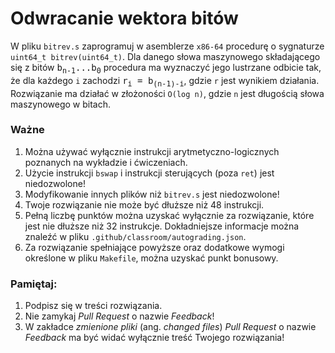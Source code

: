 Odwracanie wektora bitów
===

W pliku `bitrev.s` zaprogramuj w asemblerze `x86-64` procedurę o sygnaturze
`uint64_t bitrev(uint64_t)`. Dla danego słowa maszynowego składającego się z
bitów <tt>b<sub>n-1</sub>...b<sub>0</sub></tt> procedura ma wyznaczyć jego
lustrzane odbicie tak, że dla każdego `i` zachodzi <tt>r<sub>i</sub> =
b<sub>(n-1)-i</sub></tt>, gdzie `r` jest wynikiem działania. Rozwiązanie ma
działać w złożoności `O(log n)`, gdzie `n` jest długością słowa maszynowego
w bitach.


### Ważne

1. Można używać wyłącznie instrukcji arytmetyczno-logicznych poznanych na
   wykładzie i ćwiczeniach.
2. Użycie instrukcji `bswap` i instrukcji sterujących (poza `ret`) jest
   niedozwolone!
3. Modyfikowanie innych plików niż `bitrev.s` jest niedozwolone!
4. Twoje rozwiązanie nie może być dłuższe niż 48 instrukcji.
5. Pełną liczbę punktów można uzyskać wyłącznie za rozwiązanie, które jest
   nie dłuższe niż 32 instrukcje. Dokładniejsze informacje można znaleźć
   w pliku `.github/classroom/autograding.json`.
6. Za rozwiązanie spełniające powyższe oraz dodatkowe wymogi określone
   w pliku `Makefile`, można uzyskać punkt bonusowy.


### Pamiętaj:

1. Podpisz się w treści rozwiązania.
2. Nie zamykaj _Pull Request_ o nazwie _Feedback_!
3. W zakładce _zmienione pliki_ (ang. _changed files_) _Pull Request_ o nazwie
   _Feedback_ ma być widać wyłącznie treść Twojego rozwiązania!
